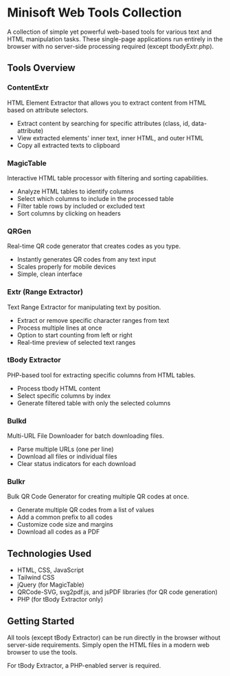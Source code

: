 # Minisoft Web Tools Collection

A collection of simple yet powerful web-based tools for various text and HTML manipulation tasks. These single-page applications run entirely in the browser with no server-side processing required (except tbodyExtr.php).

## Tools Overview

### ContentExtr
HTML Element Extractor that allows you to extract content from HTML based on attribute selectors.
- Extract content by searching for specific attributes (class, id, data-attribute)
- View extracted elements' inner text, inner HTML, and outer HTML
- Copy all extracted texts to clipboard

### MagicTable
Interactive HTML table processor with filtering and sorting capabilities.
- Analyze HTML tables to identify columns
- Select which columns to include in the processed table
- Filter table rows by included or excluded text
- Sort columns by clicking on headers

### QRGen
Real-time QR code generator that creates codes as you type.
- Instantly generates QR codes from any text input
- Scales properly for mobile devices
- Simple, clean interface

### Extr (Range Extractor)
Text Range Extractor for manipulating text by position.
- Extract or remove specific character ranges from text
- Process multiple lines at once
- Option to start counting from left or right
- Real-time preview of selected text ranges

### tBody Extractor
PHP-based tool for extracting specific columns from HTML tables.
- Process tbody HTML content
- Select specific columns by index
- Generate filtered table with only the selected columns

### Bulkd
Multi-URL File Downloader for batch downloading files.
- Parse multiple URLs (one per line)
- Download all files or individual files
- Clear status indicators for each download

### Bulkr
Bulk QR Code Generator for creating multiple QR codes at once.
- Generate multiple QR codes from a list of values
- Add a common prefix to all codes
- Customize code size and margins
- Download all codes as a PDF

## Technologies Used
- HTML, CSS, JavaScript
- Tailwind CSS
- jQuery (for MagicTable)
- QRCode-SVG, svg2pdf.js, and jsPDF libraries (for QR code generation)
- PHP (for tBody Extractor only)

## Getting Started
All tools (except tBody Extractor) can be run directly in the browser without server-side requirements. Simply open the HTML files in a modern web browser to use the tools.

For tBody Extractor, a PHP-enabled server is required.
